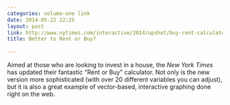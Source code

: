```yaml
---
categories: volume-one link
date: 2014-05-22 22:25
layout: post
link: http://www.nytimes.com/interactive/2014/upshot/buy-rent-calculator.html?_r=2
title: Better to Rent or Buy?
 
---
```



Aimed at those who are looking to invest in a house, the _New York Times_ has updated their fantastic "Rent or Buy" calculator. Not only is the new version more sophisticated (with over 20 different variables you can adjust), but it is also a great example of vector-based, interactive graphing done right on the web.
